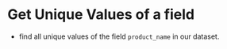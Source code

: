 # Get Unique Values of a field

* find all unique values of the field `product_name` in our dataset.

